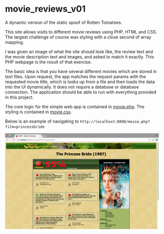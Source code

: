 # movie_reviews_v01
A dynamic version of the static spoof of Rotten Tomatoes.

This site allows visits to different movie reviews using PHP, HTML and CSS. The largest challenge of course was styling with a close second of array mapping.

I was given an image of what the site should look like, the review text and the movie description text and images, and asked to match it exactly. This PHP webpage is the result of that exercise.

The basic idea is that you have several different movies which are stored in text files. Upon request, the app matches the request params with the requested movie title, which is looks up from a file and then loads the data into the UI dynamically. It does not require a database or database connection. The application should be able to run with everything provided in this project.

The core logic for the simple web app is contained in [movie.php](../master/movie.php).
The styling is contained in [movie.css](../master/movie.css).

Below is an example of navigating to `http://localhost:8080/movie.php?film=princessbride`

![Search](https://github.com/amnolan/movie_reviews_v01/blob/master/screenshot_of_page.png)

